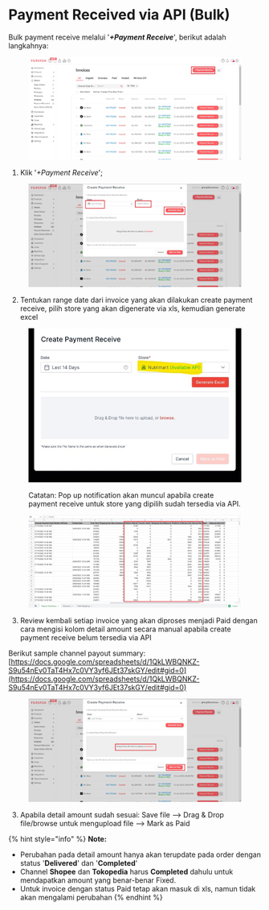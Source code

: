 # Payment Received via API (Bulk)

Bulk payment receive melalui '_**+Payment Receive**_', berikut adalah langkahnya:

<figure><img src="../../.gitbook/assets/Screenshot 2023-02-06 153516.jpg" alt=""><figcaption></figcaption></figure>

1. Klik '_+Payment Receive_';

<figure><img src="../../.gitbook/assets/Screenshot 2023-02-06 153641.jpg" alt=""><figcaption></figcaption></figure>

2. Tentukan range date dari invoice yang akan dilakukan create payment receive, pilih store yang akan digenerate via xls, kemudian generate excel

<figure><img src="../../.gitbook/assets/image (5).png" alt=""><figcaption><p>Catatan: Pop up notification akan muncul apabila create payment receive untuk store yang dipilih sudah tersedia via API.</p></figcaption></figure>

<figure><img src="../../.gitbook/assets/Screenshot 2023-02-06 154848.jpg" alt=""><figcaption></figcaption></figure>

3. Review kembali setiap invoice yang akan diproses menjadi Paid dengan cara mengisi kolom detail amount secara manual apabila create payment receive belum tersedia via API

Berikut sample channel payout summary: [https://docs.google.com/spreadsheets/d/1QkLWBQNKZ-S9u54nEv0TaT4Hx7c0VY3yf6JEt37skGY/edit#gid=0](https://docs.google.com/spreadsheets/d/1QkLWBQNKZ-S9u54nEv0TaT4Hx7c0VY3yf6JEt37skGY/edit#gid=0)

<figure><img src="../../.gitbook/assets/Screenshot 2023-02-06 155110.jpg" alt=""><figcaption></figcaption></figure>

3. Apabila detail amount sudah sesuai: Save file --> Drag & Drop file/browse untuk mengupload file --> Mark as Paid

{% hint style="info" %}
**Note:**

* Perubahan pada detail amount hanya akan terupdate pada order dengan status '**Delivered**' dan '**Completed**'
* Channel **Shopee** dan **Tokopedia** harus **Completed** dahulu untuk mendapatkan amount yang benar-benar Fixed.
* Untuk invoice dengan status Paid tetap akan masuk di xls, namun tidak akan mengalami perubahan
{% endhint %}
